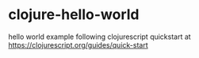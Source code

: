 # clojure-hello-world
hello world example following clojurescript quickstart at https://clojurescript.org/guides/quick-start
